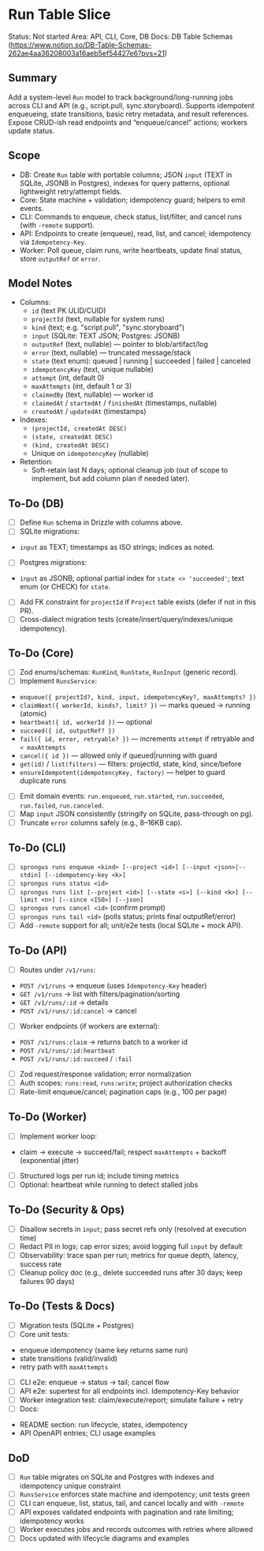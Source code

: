 # Run Table Slice

Status: Not started
Area: API, CLI, Core, DB
Docs: DB Table Schemas (https://www.notion.so/DB-Table-Schemas-262ae4aa36208003a16aeb5ef54427e6?pvs=21)

## Summary

Add a system-level `Run` model to track background/long-running jobs across CLI and API (e.g., script.pull, sync.storyboard). Supports idempotent enqueueing, state transitions, basic retry metadata, and result references. Expose CRUD-ish read endpoints and “enqueue/cancel” actions; workers update status.

## Scope

- DB: Create `Run` table with portable columns; JSON `input` (TEXT in SQLite, JSONB in Postgres), indexes for query patterns, optional lightweight retry/attempt fields.
- Core: State machine + validation; idempotency guard; helpers to emit events.
- CLI: Commands to enqueue, check status, list/filter, and cancel runs (with `-remote` support).
- API: Endpoints to create (enqueue), read, list, and cancel; idempotency via `Idempotency-Key`.
- Worker: Poll queue, claim runs, write heartbeats, update final status, store `outputRef` or `error`.

## Model Notes

- Columns:
  - `id` (text PK ULID/CUID)
  - `projectId` (text, nullable for system runs)
  - `kind` (text; e.g. "script.pull", "sync.storyboard")
  - `input` (SQLite: TEXT JSON; Postgres: JSONB)
  - `outputRef` (text, nullable) — pointer to blob/artifact/log
  - `error` (text, nullable) — truncated message/stack
  - `state` (text enum): queued | running | succeeded | failed | canceled
  - `idempotencyKey` (text, unique nullable)
  - `attempt` (int, default 0)
  - `maxAttempts` (int, default 1 or 3)
  - `claimedBy` (text, nullable) — worker id
  - `claimedAt` / `startedAt` / `finishedAt` (timestamps, nullable)
  - `createdAt` / `updatedAt` (timestamps)
- Indexes:
  - `(projectId, createdAt DESC)`
  - `(state, createdAt DESC)`
  - `(kind, createdAt DESC)`
  - Unique on `idempotencyKey` (nullable)
- Retention:
  - Soft-retain last N days; optional cleanup job (out of scope to implement, but add column plan if needed later).

## To-Do (DB)

- [ ] Define `Run` schema in Drizzle with columns above.
- [ ] SQLite migrations:
- `input` as TEXT; timestamps as ISO strings; indices as noted.
- [ ] Postgres migrations:
- `input` as JSONB; optional partial index for `state <> 'succeeded'`; text enum (or CHECK) for `state`.
- [ ] Add FK constraint for `projectId` if `Project` table exists (defer if not in this PR).
- [ ] Cross-dialect migration tests (create/insert/query/indexes/unique idempotency).

## To-Do (Core)

- [ ] Zod enums/schemas: `RunKind`, `RunState`, `RunInput` (generic record).
- [ ] Implement `RunsService`:
- `enqueue({ projectId?, kind, input, idempotencyKey?, maxAttempts? })`
- `claimNext({ workerId, kinds?, limit? })` — marks queued → running (atomic)
- `heartbeat({ id, workerId })` — optional
- `succeed({ id, outputRef? })`
- `fail({ id, error, retryable? })` — increments `attempt` if retryable and `< maxAttempts`
- `cancel({ id })` — allowed only if queued|running with guard
- `get(id)` / `list(filters)` — filters: projectId, state, kind, since/before
- `ensureIdempotent(idempotencyKey, factory)` — helper to guard duplicate runs
- [ ] Emit domain events: `run.enqueued`, `run.started`, `run.succeeded`, `run.failed`, `run.canceled`.
- [ ] Map `input` JSON consistently (stringify on SQLite, pass-through on pg).
- [ ] Truncate `error` columns safely (e.g., 8–16KB cap).

## To-Do (CLI)

- [ ] `sprongus runs enqueue <kind> [--project <id>] [--input <json>|--stdin] [--idempotency-key <k>]`
- [ ] `sprongus runs status <id>`
- [ ] `sprongus runs list [--project <id>] [--state <s>] [--kind <k>] [--limit <n>] [--since <ISO>] [--json]`
- [ ] `sprongus runs cancel <id>` (confirm prompt)
- [ ] `sprongus runs tail <id>` (polls status; prints final outputRef/error)
- [ ] Add `-remote` support for all; unit/e2e tests (local SQLite + mock API).

## To-Do (API)

- [ ] Routes under `/v1/runs`:
- `POST /v1/runs` → enqueue (uses `Idempotency-Key` header)
- `GET /v1/runs` → list with filters/pagination/sorting
- `GET /v1/runs/:id` → details
- `POST /v1/runs/:id:cancel` → cancel
- [ ] Worker endpoints (if workers are external):
- `POST /v1/runs:claim` → returns batch to a worker id
- `POST /v1/runs/:id:heartbeat`
- `POST /v1/runs/:id:succeed` / `:fail`
- [ ] Zod request/response validation; error normalization
- [ ] Auth scopes: `runs:read`, `runs:write`; project authorization checks
- [ ] Rate-limit enqueue/cancel; pagination caps (e.g., 100 per page)

## To-Do (Worker)

- [ ] Implement worker loop:
- claim → execute → succeed/fail; respect `maxAttempts` + backoff (exponential jitter)
- [ ] Structured logs per run id; include timing metrics
- [ ] Optional: heartbeat while running to detect stalled jobs

## To-Do (Security & Ops)

- [ ] Disallow secrets in `input`; pass secret refs only (resolved at execution time)
- [ ] Redact PII in logs; cap error sizes; avoid logging full `input` by default
- [ ] Observability: trace span per run; metrics for queue depth, latency, success rate
- [ ] Cleanup policy doc (e.g., delete succeeded runs after 30 days; keep failures 90 days)

## To-Do (Tests & Docs)

- [ ] Migration tests (SQLite + Postgres)
- [ ] Core unit tests:
- enqueue idempotency (same key returns same run)
- state transitions (valid/invalid)
- retry path with `maxAttempts`
- [ ] CLI e2e: enqueue → status → tail; cancel flow
- [ ] API e2e: supertest for all endpoints incl. Idempotency-Key behavior
- [ ] Worker integration test: claim/execute/report; simulate failure + retry
- [ ] Docs:
- README section: run lifecycle, states, idempotency
- API OpenAPI entries; CLI usage examples

## DoD

- [ ] `Run` table migrates on SQLite and Postgres with indexes and idempotency unique constraint
- [ ] `RunsService` enforces state machine and idempotency; unit tests green
- [ ] CLI can enqueue, list, status, tail, and cancel locally and with `-remote`
- [ ] API exposes validated endpoints with pagination and rate limiting; idempotency works
- [ ] Worker executes jobs and records outcomes with retries where allowed
- [ ] Docs updated with lifecycle diagrams and examples
